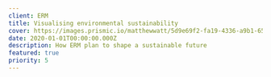 ```yaml
---
client: ERM
title: Visualising environmental sustainability
cover: https://images.prismic.io/matthewwatt/5d9e69f2-fa19-4336-a9b1-650909290bd2_grass-close-up-header.jpg
date: 2020-01-01T00:00:00.000Z
description: How ERM plan to shape a sustainable future
featured: true
priority: 5
---
```

